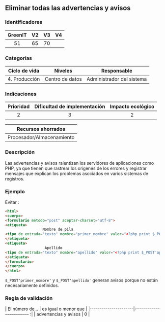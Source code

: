 ## Eliminar todas las advertencias y avisos

 ### Identificadores

 | GreenIT | V2 | V3 | V4 |
 |:-------:|:---:|:---:|:----:|
 | 51 | 65 | 70 | |

 ### Categorías

 | Ciclo de vida | Niveles | Responsable |
 |:-------------:|:----------:|:--------------:|
 | 4. Producción | Centro de datos | Administrador del sistema |

 ### Indicaciones

 | Prioridad | Dificultad de implementación | Impacto ecológico |
 |:------------------:|:-------------------------: |:-----------------:|
 | 2 | 3 | 2 |

 | Recursos ahorrados |
 |:---------------------------------------------------------:|
 | Procesador/Almacenamiento |

 ### Descripción

Las advertencias y avisos ralentizan los servidores de aplicaciones como PHP, ya que tienen que rastrear 
los orígenes de los errores y registrar mensajes que explican los problemas asociados en varios sistemas de registros.

 ### Ejemplo

 Evitar :
 ```html
 <html>
 <cuerpo>
 <formulario método="post" aceptar-charset="utf-8">
 <etiqueta>
                  Nombre de pila
 <tipo de entrada="texto" nombre="primer_nombre" valor="<?php print $_POST'primer_nombre' ?>" marcador de posición="">
 </etiqueta>
 <etiqueta>
                   Apellido
 <tipo de entrada="texto" nombre="apellido" valor="<?php print $_POST'apellido' ?>" marcador de posición="">
 </etiqueta>
 </formulario>
 </cuerpo>
 </html>
 ```
 `$_POST'primer_nombre'` y `$_POST'apellido'` generan avisos porque no están necesariamente definidos.


 ### Regla de validación

 | El número de... | es igual o menor que |
 |----------------------|:------------------------ :|
 | advertencias y avisos | 0 |
